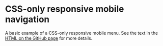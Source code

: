 # CSS-only responsive mobile navigation

A basic example of a CSS-only responsive mobile menu. See the text in the [HTML on the GitHub page](https://ctec3905.github.io/lab04-responsive-menu/) for more details.
